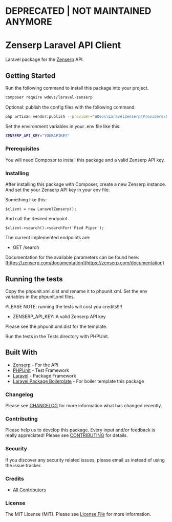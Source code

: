 # DEPRECATED | NOT MAINTAINED ANYMORE 

# Zenserp Laravel API Client

Laravel package for the [Zenserp](https://zenserp.com/documentation) API.

## Getting Started

Run the following command to install this package into your project.

``` bash
composer require wdevs/laravel-zenserp
```

Optional: publish the config files with the following command:

``` bash
php artisan vendor:publish --provider="WDevs\LaravelZenserp\Providers\LaravelZenserpServiceProvider"
```

Set the environment variables in your .env file like this:

``` bash
ZENSERP_API_KEY="YOURAPIKEY"
```

### Prerequisites

You will need Composer to install this package and a valid Zenserp API key.

### Installing

After installing this package with Composer, create a new Zenserp instance. And set the your Zenserp API key in your env file. 

Something like this:

```
$client = new LaravelZenserp();
```

And call the desired endpoint

```
$client->search()->searchFor('Pied Piper');
```

The current implemented endpoints are: 

* GET   /search

Documentation for the available parameters can be found here: [https://zenserp.com/documentation](https://zenserp.com/documentation)

## Running the tests

Copy the phpunit.xml.dist and rename it to phpunit.xml. Set the env variables in the phpunit.xml files.

PLEASE NOTE: running the tests will cost you credits!!!!

* ZENSERP_API_KEY:  A valid Zenserp API key

Please see the phpunit.xml.dist for the template.

Run the tests in the Tests directory with PHPUnit.


## Built With

* [Zenserp](https://zenserp.com) - For the API
* [PHPUnit](https://github.com/sebastianbergmann/phpunit/) - Test Framework
* [Laravel](https://github.com/laravel/framework) - Package Framework
* [Laravel Package Boilerplate](https://laravelpackageboilerplate.com) - For boiler template this package

### Changelog

Please see [CHANGELOG](CHANGELOG.md) for more information what has changed recently.

### Contributing

Please help us to develop this package. Every input and/or feedback is really appreciated! Please see [CONTRIBUTING](CONTRIBUTING.md) for details.

### Security

If you discover any security related issues, please email us instead of using the issue tracker.

### Credits

- [All Contributors](../../contributors)

### License

The MIT License (MIT). Please see [License File](LICENSE.md) for more information.

